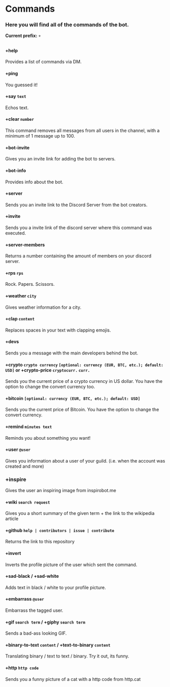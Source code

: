 # Commands

### Here you will find all of the commands of the bot.

**Current prefix:** ``+``

##

#### +help
Provides a list of commands via DM.

#### +ping
You guessed it!

#### +say ```text```
Echos text.

#### +clear ```number```
This command removes all messages from all users in the channel, with a minimum of 1 message up to 100.

#### +bot-invite
Gives you an invite link for adding the bot to servers.

#### +bot-info
Provides info about the bot.

#### +server
Sends you an invite link to the Discord Server from the bot creators.

#### +invite
Sends you a invite link of the discord server where this command was executed.

#### +server-members
Returns a number containing the amount of members on your discord server.

#### +rps ```rps```
Rock. Papers. Scissors.

#### +weather ```city```
Gives weather information for a city.

#### +clap ```content```
Replaces spaces in your text with clapping emojis.

#### +devs
Sends you a message with the main developers behind the bot.

#### +crypto ```crypto currency``` ```[optional: currency (EUR, BTC, etc.); default: USD]``` or +crypto-price ```cryptocurr.``` ```curr.```
Sends you the current price of a crypto currency in US dollar. You have the option to change the convert currency too.

#### +bitcoin ```[optional: currency (EUR, BTC, etc.); default: USD]```
Sends you the current price of Bitcoin. You have the option to change the convert currency.

#### +remind ```minutes text```
Reminds you about something you want!

#### +user ```@user```
Gives you information about a user of your guild. (i.e. when the account was created and more)

### +inspire
Gives the user an inspiring image from inspirobot.me

#### +wiki ```search request```
Gives you a short summary of the given term + the link to the wikipedia article

#### +github ```help | contributors | issue | contribute```
Returns the link to this repository

#### +invert
Inverts the profile picture of the user which sent the command.

#### +sad-black / +sad-white
Adds text in black / white to your profile picture.

#### +embarrass ```@user```
Embarrass the tagged user.

#### +gif ```search term``` / +giphy ```search term```
Sends a bad-ass looking GIF.

#### +binary-to-text ```content``` / +text-to-binary ```content```
Translating binary / text to text / binary. Try it out, its funny.

#### +http ```http code```
Sends you a funny picture of a cat with a http code from http.cat

